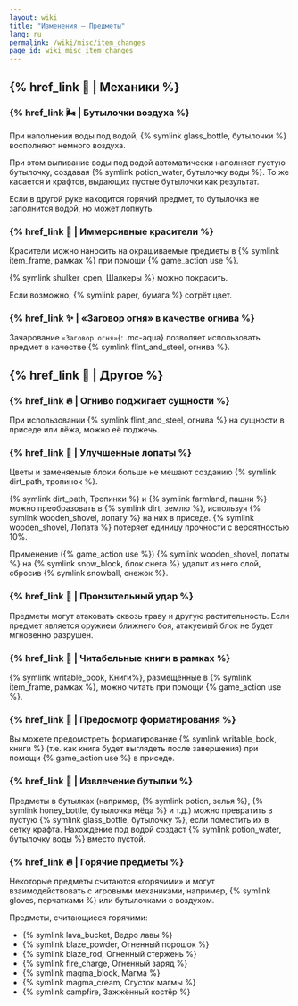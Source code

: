 ```yaml
---
layout: wiki
title: "Изменения — Предметы"
lang: ru
permalink: /wiki/misc/item_changes
page_id: wiki_misc_item_changes
---
```


## {% href_link 🔧 | Механики %}

### {% href_link 🌬️ | Бутылочки воздуха %}
При наполнении воды под водой, {% symlink glass_bottle, бутылочки %} восполняют немного воздуха.

При этом выпивание воды под водой автоматически наполняет пустую бутылочку, создавая {% symlink potion_water, бутылочку воды %}. То же касается и крафтов, выдающих пустые бутылочки как результат.

Если в другой руке находится горячий предмет, то бутылочка не заполнится водой, но может лопнуть.

### {% href_link 🌈 | Иммерсивные красители %}
Красители можно наносить на окрашиваемые предметы в {% symlink item_frame, рамках %} при помощи {% game_action use %}.

{% symlink shulker_open, Шалкеры %} можно покрасить.

Если возможно, {% symlink paper, бумага %} сотрёт цвет.

### {% href_link ✨ | «Заговор огня» в качестве огнива %}
Зачарование `«Заговор огня»`{: .mc-aqua} позволяет использовать предмет в качестве {% symlink flint_and_steel, огнива %}.



## {% href_link 🧩 | Другое %}

### {% href_link 🔥 | Огниво поджигает сущности %}
При использовании {% symlink flint_and_steel, огнива %} на сущности в приседе или лёжа, можно её поджечь.

### {% href_link 🪏 | Улучшенные лопаты %}
Цветы и заменяемые блоки больше не мешают созданию {% symlink dirt_path, тропинок %}.

{% symlink dirt_path, Тропинки %} и {% symlink farmland, пашни %} можно преобразовать в {% symlink dirt, землю %}, используя {% symlink wooden_shovel, лопату %} на них в приседе. {% symlink wooden_shovel, Лопата %} потеряет единицу прочности с вероятностью 10%.

Применение ({% game_action use %}) {% symlink wooden_shovel, лопаты %} на {% symlink snow_block, блок снега %} удалит из него слой, сбросив {% symlink snowball, снежок %}.

### {% href_link 🤺 | Пронзительный удар %}
Предметы могут атаковать сквозь траву и другую растительность. Если предмет является оружием ближнего боя, атакуемый блок не будет мгновенно разрушен.

### {% href_link 📖 | Читабельные книги в рамках %}
{% symlink writable_book, Книги%}, размещённые в {% symlink item_frame, рамках %}, можно читать при помощи {% game_action use %}.

### {% href_link 📓 | Предосмотр форматирования %}
Вы можете предомотреть форматирование {% symlink writable_book, книги %} (т.е. как книга будет выглядеть после завершения) при помощи {% game_action use %} в приседе.

### {% href_link 🫗 | Извлечение бутылки %}
Предметы в бутылках (например, {% symlink potion, зелья %}, {% symlink honey_bottle, бутылочка мёда %} и т.д.) можно превратить в пустую {% symlink glass_bottle, бутылочку %}, если поместить их в сетку крафта. Нахождение под водой создаст {% symlink potion_water, бутылочку воды %} вместо пустой.

### {% href_link 🔥 | Горячие предметы %}
Некоторые предметы считаются «горячими» и могут взаимодействовать с игровыми механиками, например, {% symlink gloves, перчатками %} или бутылочками с воздухом.

Предметы, считающиеся горячими:
- {% symlink lava_bucket, Ведро лавы %}
- {% symlink blaze_powder, Огненный порошок %}
- {% symlink blaze_rod, Огненный стержень %}
- {% symlink fire_charge, Огненный заряд %}
- {% symlink magma_block, Магма %}
- {% symlink magma_cream, Сгусток магмы %}
- {% symlink campfire, Зажжённый костёр %}
